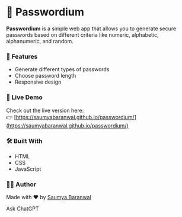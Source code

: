 # 🔐 Passwordium

**Passwordium** is a simple web app that allows you to generate secure passwords based on different criteria like numeric, alphabetic, alphanumeric, and random.
### 🌟 Features
- Generate different types of passwords
- Choose password length
- Responsive design

### 🚀 Live Demo
Check out the live version here:  
👉 [https://saumyabaranwal.github.io/passwordium/](https://saumyabaranwal.github.io/passwordium/)

### 🛠️ Built With
- HTML
- CSS
- JavaScript

### 🙋‍♀️ Author
Made with ❤️ by [Saumya Baranwal](https://github.com/saumyabaranwal)





Ask ChatGPT

